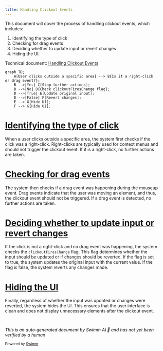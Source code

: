 ```yaml
---
title: Handling Clickout Events
---
```

This document will cover the process of handling clickout events, which includes:

1. Identifying the type of click
2. Checking for drag events
3. Deciding whether to update input or revert changes
4. Hiding the UI.

Technical document: <SwmLink doc-title="Handling Clickout Events">[Handling Clickout Events](/.swm/handling-clickout-events.gtlupjil.sw.md)</SwmLink>

```mermaid
graph TD;
    A[User clicks outside a specific area] --> B{Is it a right-click or drag event?};
    B -->|Yes| C[Stop further actions];
    B -->|No| D{Check clickoutFiresChange flag};
    D -->|True| E[Update original input];
    D -->|False| F[Revert changes];
    E --> G[Hide UI];
    F --> G[Hide UI];
```

# [Identifying the type of click](https://app.swimm.io/repos/Z2l0aHViJTNBJTNBQnJvYWRsZWFmQ29tbWVyY2UtZGVtby1uZXclM0ElM0FTd2ltbS1EZW1v/docs/gtlupjil#clickout)

When a user clicks outside a specific area, the system first checks if the click was a right-click. Right-clicks are typically used for context menus and should not trigger the clickout event. If it is a right-click, no further actions are taken.

# [Checking for drag events](https://app.swimm.io/repos/Z2l0aHViJTNBJTNBQnJvYWRsZWFmQ29tbWVyY2UtZGVtby1uZXclM0ElM0FTd2ltbS1EZW1v/docs/gtlupjil#clickout)

The system then checks if a drag event was happening during the mouseup event. Drag events indicate that the user was moving an element, and thus, the clickout event should not be triggered. If a drag event is detected, no further actions are taken.

# [Deciding whether to update input or revert changes](https://app.swimm.io/repos/Z2l0aHViJTNBJTNBQnJvYWRsZWFmQ29tbWVyY2UtZGVtby1uZXclM0ElM0FTd2ltbS1EZW1v/docs/gtlupjil#clickout)

If the click is not a right-click and no drag event was happening, the system checks the `clickoutFiresChange` flag. This flag determines whether the input should be updated or if changes should be reverted. If the flag is set to true, the system updates the original input with the current value. If the flag is false, the system reverts any changes made.

# [Hiding the UI](https://app.swimm.io/repos/Z2l0aHViJTNBJTNBQnJvYWRsZWFmQ29tbWVyY2UtZGVtby1uZXclM0ElM0FTd2ltbS1EZW1v/docs/gtlupjil#clickout)

Finally, regardless of whether the input was updated or changes were reverted, the system hides the UI. This ensures that the user interface is clean and does not display unnecessary elements after the clickout event.

&nbsp;

*This is an auto-generated document by Swimm AI 🌊 and has not yet been verified by a human*

<SwmMeta version="3.0.0" repo-id="Z2l0aHViJTNBJTNBQnJvYWRsZWFmQ29tbWVyY2UtZGVtby1uZXclM0ElM0FTd2ltbS1EZW1v" repo-name="BroadleafCommerce-demo-new" doc-type="product-flows"><sup>Powered by [Swimm](/)</sup></SwmMeta>

